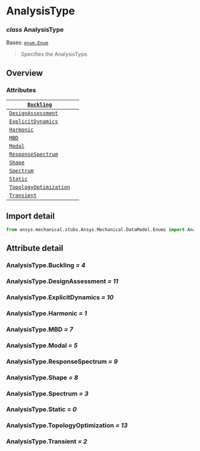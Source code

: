 # AnalysisType

### *class* AnalysisType

Bases: [`enum.Enum`](https://docs.python.org/3/library/enum.html#enum.Enum)

> Specifies the AnalysisType.

> <!-- !! processed by numpydoc !! -->

## Overview

### Attributes

| [`Buckling`](#AnalysisType.Buckling)                         |    |
|--------------------------------------------------------------|----|
| [`DesignAssessment`](#AnalysisType.DesignAssessment)         |    |
| [`ExplicitDynamics`](#AnalysisType.ExplicitDynamics)         |    |
| [`Harmonic`](#AnalysisType.Harmonic)                         |    |
| [`MBD`](#AnalysisType.MBD)                                   |    |
| [`Modal`](#AnalysisType.Modal)                               |    |
| [`ResponseSpectrum`](#AnalysisType.ResponseSpectrum)         |    |
| [`Shape`](#AnalysisType.Shape)                               |    |
| [`Spectrum`](#AnalysisType.Spectrum)                         |    |
| [`Static`](#AnalysisType.Static)                             |    |
| [`TopologyOptimization`](#AnalysisType.TopologyOptimization) |    |
| [`Transient`](#AnalysisType.Transient)                       |    |

## Import detail

```python
from ansys.mechanical.stubs.Ansys.Mechanical.DataModel.Enums import AnalysisType
```

## Attribute detail

### AnalysisType.Buckling *= 4*

### AnalysisType.DesignAssessment *= 11*

### AnalysisType.ExplicitDynamics *= 10*

### AnalysisType.Harmonic *= 1*

### AnalysisType.MBD *= 7*

### AnalysisType.Modal *= 5*

### AnalysisType.ResponseSpectrum *= 9*

### AnalysisType.Shape *= 8*

### AnalysisType.Spectrum *= 3*

### AnalysisType.Static *= 0*

### AnalysisType.TopologyOptimization *= 13*

### AnalysisType.Transient *= 2*
